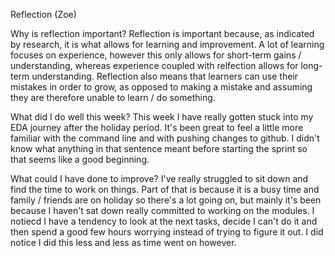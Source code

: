 Reflection (Zoe)

Why is reflection important? 
Reflection is important because, as indicated by research, it is what allows for learning and improvement. A lot of learning focuses on experience, however this only allows for short-term gains / understanding, whereas experience coupled with relfection allows for long-term understanding. Reflection also means that learners can use their mistakes in order to grow, as opposed to making a mistake and assuming they are therefore unable to learn / do something. 

What did I do well this week?
This week I have really gotten stuck into my EDA journey after the holiday period. It's been great to feel a little more familiar with the command line and with pushing changes to github. I didn't know what anything in that sentence meant before starting the sprint so that seems like a good beginning. 

What could I have done to improve? 
I've really struggled to sit down and find the time to work on things. Part of that is because it is a busy time and family / friends are on holiday so there's a lot going on, but mainly it's been because I haven't sat down really committed to working on the modules. I notiecd I have a tendency to look at the next tasks, decide I can't do it and then spend a good few hours worrying instead of trying to figure it out. I did notice I did this less and less as time went on however. 
